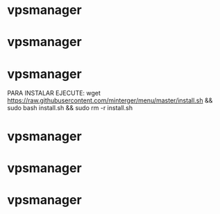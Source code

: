 # vpsmanager
# vpsmanager
# vpsmanager
PARA INSTALAR EJECUTE:
wget https://raw.githubusercontent.com/minterger/menu/master/install.sh && sudo bash install.sh && sudo rm -r install.sh
# vpsmanager
# vpsmanager
# vpsmanager

